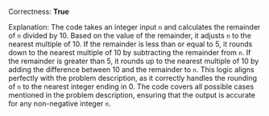 Correctness: **True**

Explanation: 
The code takes an integer input `n` and calculates the remainder of `n` divided by 10. Based on the value of the remainder, it adjusts `n` to the nearest multiple of 10. If the remainder is less than or equal to 5, it rounds down to the nearest multiple of 10 by subtracting the remainder from `n`. If the remainder is greater than 5, it rounds up to the nearest multiple of 10 by adding the difference between 10 and the remainder to `n`. This logic aligns perfectly with the problem description, as it correctly handles the rounding of `n` to the nearest integer ending in 0. The code covers all possible cases mentioned in the problem description, ensuring that the output is accurate for any non-negative integer `n`.